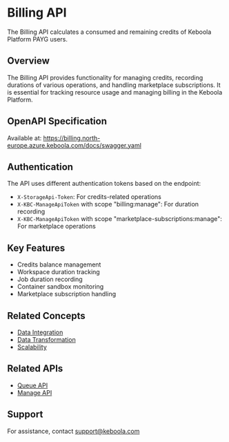 # Billing API

The Billing API calculates a consumed and remaining credits of Keboola Platform PAYG users.

## Overview

The Billing API provides functionality for managing credits, recording durations of various operations, and handling marketplace subscriptions. It is essential for tracking resource usage and managing billing in the Keboola Platform.

## OpenAPI Specification

Available at: https://billing.north-europe.azure.keboola.com/docs/swagger.yaml

## Authentication

The API uses different authentication tokens based on the endpoint:
- `X-StorageApi-Token`: For credits-related operations
- `X-KBC-ManageApiToken` with scope "billing:manage": For duration recording
- `X-KBC-ManageApiToken` with scope "marketplace-subscriptions:manage": For marketplace operations

## Key Features

- Credits balance management
- Workspace duration tracking
- Job duration recording
- Container sandbox monitoring
- Marketplace subscription handling

## Related Concepts

- [Data Integration](../concepts/data-integration.md)
- [Data Transformation](../concepts/data-transformation.md)
- [Scalability](../concepts/scalability.md)

## Related APIs

- [Queue API](queue-api.md)
- [Manage API](manage-api.md)

## Support

For assistance, contact support@keboola.com